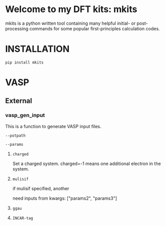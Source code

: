 # Welcome to my DFT kits: mkits

mkits is a python written tool containing many helpful initial- or post-processing commands for some popular first-principles calculation codes.


# INSTALLATION

``` pip install mkits ```

# VASP

## External 
### vasp_gen_input

This is a function to generate VASP input files. 


``` --potpath ```

``` --params ```

1. ```charged``` 
   
   Set a charged system. charged=-1 means one additional electron in the system.

2. ```mulisif```  

   if mulisif specified, another 

   need inputs from kwargs: ["params2", "params3"]

3. ```ggau```
   
4. ```INCAR-tag```